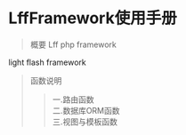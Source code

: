 LffFramework使用手册
===

>概要
Lff php framework

light flash framework
>函数说明
>>一.路由函数<br/>
>>二.数据库ORM函数<br/>
>>三.视图与模板函数<br/>
